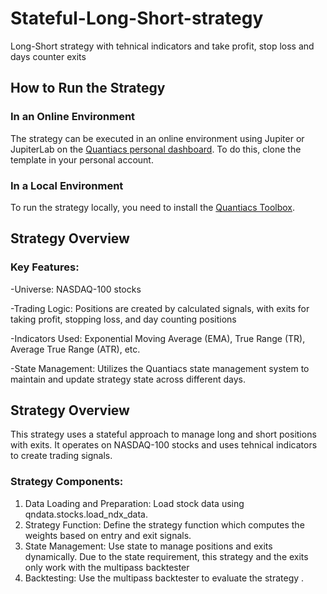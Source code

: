 # Stateful-Long-Short-strategy
Long-Short strategy with tehnical indicators and take profit, stop loss and days counter exits
## How to Run the Strategy
### In an Online Environment

The strategy can be executed in an online environment using Jupiter or JupiterLab on the [Quantiacs personal dashboard](https://quantiacs.com/personalpage/homepage). To do this, clone the template in your
personal account.

### In a Local Environment

To run the strategy locally, you need to install the [Quantiacs Toolbox](https://github.com/quantiacs/toolbox).

## Strategy Overview

### Key Features:
-Universe: NASDAQ-100 stocks

-Trading Logic: Positions are created by calculated signals, with exits for taking profit, stopping loss, and day counting positions

-Indicators Used: Exponential Moving Average (EMA), True Range (TR), Average True Range (ATR), etc.

-State Management: Utilizes the Quantiacs state management system to maintain and update strategy state across different days.

## Strategy Overview

This strategy uses a stateful approach to manage long and short positions with exits.
It operates on NASDAQ-100 stocks and uses tehnical indicators to create trading signals.

### Strategy Components:
1. Data Loading and Preparation:
   Load stock data using qndata.stocks.load_ndx_data.
2. Strategy Function:
   Define the strategy function which computes the weights  based on entry and exit signals.
3. State Management:
   Use state to manage positions and exits dynamically.
   Due to the state requirement, this strategy and the exits only work with the multipass backtester
4. Backtesting:
   Use the multipass backtester to evaluate the strategy .

